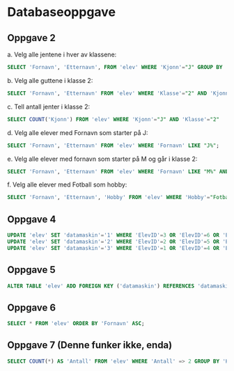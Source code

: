 # Databaseoppgave

## Oppgave 2

a. Velg alle jentene i hver av klassene:

```sql
SELECT 'Fornavn', 'Etternavn', FROM 'elev' WHERE 'Kjonn'="J" GROUP BY 'Klasse';
```

b. Velg alle guttene i klasse 2:

```sql
SELECT 'Fornavn', 'Etternavn' FROM 'elev' WHERE 'Klasse'="2" AND 'Kjonn'="G"
```

c. Tell antall jenter i klasse 2:

```sql
SELECT COUNT('Kjonn') FROM 'elev' WHERE 'Kjonn'="J" AND 'Klasse'="2"
```

d. Velg alle elever med Fornavn som starter på J:

```sql
SELECT 'Fornavn', 'Etternavn' FROM 'elev' WHERE 'Fornavn' LIKE "J%";
```

e. Velg alle elever med fornavn som starter på M og går i klasse 2:

```sql
SELECT 'Fornavn', 'Etternavn' FROM 'elev' WHERE 'Fornavn' LIKE "M%" AND 'Klasse'="2";
```

f. Velg alle elever med Fotball som hobby:

```sql
SELECT 'Fornavn', 'Etternavn', 'Hobby' FROM 'elev' WHERE 'Hobby'="Fotball";
```

## Oppgave 4

```sql
UPDATE 'elev' SET 'datamaskin'='1' WHERE 'ElevID'=3 OR 'ElevID'=6 OR 'ElevID'=9;
UPDATE 'elev' SET 'datamaskin'='2' WHERE 'ElevID'=2 OR 'ElevID'=5 OR 'ElevID'=8;
UPDATE 'elev' SET 'datamaskin'='3' WHERE 'ElevID'=1 OR 'ElevID'=4 OR 'ElevID'=7 OR 'ElevID'=10;
```

## Oppgave 5

```sql
ALTER TABLE 'elev' ADD FOREIGN KEY ('datamaskin') REFERENCES 'datamaskin'('DatamaskinID');
```

## Oppgave 6

```sql
SELECT * FROM 'elev' ORDER BY 'Fornavn' ASC;
```

## Oppgave 7 (Denne funker ikke, enda)

```sql
SELECT COUNT(*) AS 'Antall' FROM 'elev' WHERE 'Antall' => 2 GROUP BY 'Klasse'; 
```
